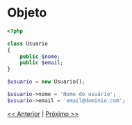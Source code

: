 # Objeto

```php
<?php

class Usuario
{
    public $nome;
    public $email;
}

$usuario = new Usuario();

$usuario->nome = 'Nome do usuário';
$usuario->email = 'email@dominio.com';
```

[<< Anterior](https://github.com/agenciasys/as-capacita/blob/master/PHP-OO/Atributo.md#atributo)
|
[Próximo >>](https://github.com/agenciasys/as-capacita/blob/master/PHP-OO/Metodo.md#m%C3%A9todo)
